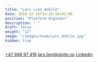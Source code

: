 ```yaml
---
title: "Lars Lien Ankile"
date: 2018-12-16T14:24:18+01:00
position: "Platform Engineer"
description: " "
draft: false
weight: "12"
image: "/images/team/Lars_Ankile.jpg"
hidden: true
---
```


<a class="phoneto" href="tel:+47 948 97 416"><i class="fas fa-phone"></i>+47 948 97 416</a>
<a class="mailto" href="mailto:lars.lien@ignite.no"><i class="fas fa-envelope"></i></i>lars.lien@ignite.no</a>
<a class="mailto" target="_blank" href="https://www.linkedin.com/in/lars-ankile-374554125/"><i class="fab fa-linkedin-in"></i>Linkedin</a>
